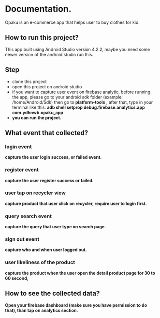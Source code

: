 # Documentation.
Opaku is an e-commerce app that helps user to buy clothes for kid.

## How to run this project?
This app built using Android Studio version 4.2.2, maybe you need some newer version of the android 
studio run this.

## Step
- clone this project
- open this project on android studio
- if you want to capture user event on firebase analytic, before running the app, please go to your 
android sdk folder (example: /home/Android/Sdk) then go to <b>platform-tools</b> , after that, type 
in your terminal like this: <b>adb shell setprop debug.firebase.analytics.app com.ydhnwb.opaku_app<b> 
- you can run the project.


## What event that collected?

### login event
capture the user login success, or failed event. 
### register event
capture the user register success or failed.
### user tap on recycler view
capture product that user click on recycler, require user to login first.
### query search event
capture the query that user type on search page.  
### sign out event  
capture who and when user logged out.  
### user likeliness of the product  
capture the product when the user open the detail product page for 30 to 60 second,


## How to see the collected data?
Open your firebase dashboard (make sure you have permission to do that), than tap on analytics section.